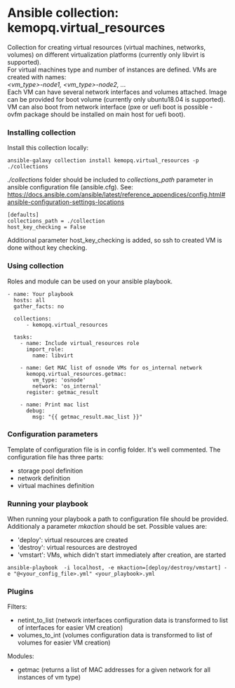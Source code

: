 # Ansible collection: kemopq.virtual_resources
Collection for creating virtual resources (virtual machines, networks, volumes) on different virtualization platforms (currently only libvirt is supported).  
For virtual machines type and number of instances are defined. VMs are created with names:  
_<vm_type>-node1, <vm_type>-node2, ..._   
Each VM can have several network interfaces and volumes attached. Image can be provided for boot volume (currently only ubuntu18.04 is supported). VM can also boot from network interface (pxe or uefi boot is possible - ovfm package should be installed on main host for uefi boot).

### Installing collection  
Install this collection locally:
```
ansible-galaxy collection install kemopq.virtual_resources -p ./collections
```
_./collections_ folder should be included to _collections_path_ parameter in ansible configuration file (ansible.cfg). See:
https://docs.ansible.com/ansible/latest/reference_appendices/config.html#ansible-configuration-settings-locations
```
[defaults]
collections_path = ./collection
host_key_checking = False
```
Additional parameter host_key_checking is added, so ssh to created VM is done without key checking.

### Using collection  
Roles and module can be used on your ansible playbook.
```
- name: Your playbook
  hosts: all
  gather_facts: no

  collections:
      - kemopq.virtual_resources

  tasks:
    - name: Include virtual_resources role
      import_role:
        name: libvirt

    - name: Get MAC list of osnode VMs for os_internal network
      kemopq.virtual_resources.getmac:
        vm_type: 'osnode'
        network: 'os_internal'
      register: getmac_result

    - name: Print mac list
      debug:
        msg: "{{ getmac_result.mac_list }}"
```

### Configuration parameters
Template of configuration file is in config folder. It's well commented. The configuration file has three parts:
- storage pool definition
- network definition   
- virtual machines definition

### Running your playbook
When running your playbook a path to configuration file should be provided. Additionaly a parameter _mkaction_ should be set. Possible values are:
- 'deploy': virtual resources are created
- 'destroy': virtual resources are destroyed
- 'vmstart': VMs, which didn't start immediately after creation, are started

```
ansible-playbook  -i localhost, -e mkaction=[deploy/destroy/vmstart] -e "@<your_config_file>.yml" <your_playbook>.yml
```

### Plugins
Filters:
- netint_to_list (network interfaces configuration data is transformed to list of interfaces for easier VM creation) 
- volumes_to_int (volumes configuration data is transformed to list of volumes for easier VM creation)

Modules:
- getmac (returns a list of MAC addresses for a given network for all instances of vm type)

